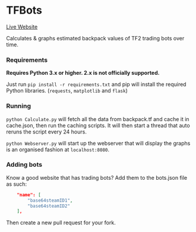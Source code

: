 # TFBots

[Live Website](http://tfbots.trade)

Calculates & graphs estimated backpack values of TF2 trading bots over time.

### Requirements

**Requires Python 3.x or higher. 2.x is not officially supported.**

Just run `pip install -r requirements.txt` and pip will install the required 
Python libraries. (`requests`, `matplotlib` and `flask`)

### Running

`python Calculate.py` will fetch all the data from backpack.tf
and cache it in cache.json, then run the caching scripts. It will
then start a thread that auto reruns the script every 24 hours.


`python Webserver.py` will start up the webserver that will display
the graphs is an organised fashion at `localhost:8080`. 

### Adding bots 

Know a good website that has trading bots? Add them to the bots.json
file as such:

```json
	"name": [
		"base64steamID1",
		"base64steamID2"
	],
```

Then create a new pull request for your fork.